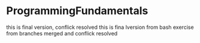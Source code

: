 # ProgrammingFundamentals
this is final version, conflick resolved
this is fina lversion from bash exercise from branches merged and conflick resolved

